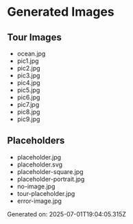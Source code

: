 # Generated Images

## Tour Images
- ocean.jpg
- pic1.jpg
- pic2.jpg
- pic3.jpg
- pic4.jpg
- pic5.jpg
- pic6.jpg
- pic7.jpg
- pic8.jpg
- pic9.jpg

## Placeholders
- placeholder.jpg
- placeholder.svg
- placeholder-square.jpg
- placeholder-portrait.jpg
- no-image.jpg
- tour-placeholder.jpg
- error-image.jpg

Generated on: 2025-07-01T19:04:05.315Z
